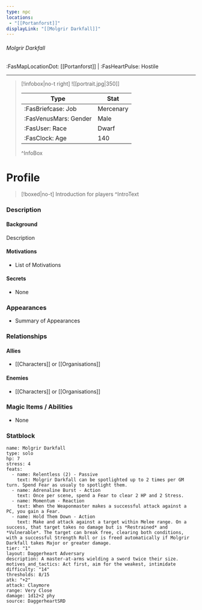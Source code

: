 ```yaml
---
type: npc
locations:
 - "[[Portanforst]]"
displayLink: "[[Molgrir Darkfall]]"
---
```


###### Molgrir Darkfall
<span class="sub2">:FasMapLocationDot: [[Portanforst]] | :FasHeartPulse: Hostile </span>
___

> [!infobox|no-t right]
> ![[portrait.jpg|350]]
>
> | Type | Stat |
> | ---- | ---- |
> | :FasBriefcase: Job |  Mercenary |
> | :FasVenusMars: Gender | Male |
> | :FasUser: Race | Dwarf |
> | :FasClock: Age | 140 |
>
>^InfoBox

# Profile

> [!boxed|no-t]
> Introduction for players
>^IntroText

### Description

#### Background
Description

#### Motivations
- List of Motivations

#### Secrets
- None

### Appearances
- Summary of Appearances

### Relationships
#### Allies
- [[Characters]] or [[Organisations]]

#### Enemies
- [[Characters]] or [[Organisations]]

### Magic Items / Abilities
- None

### Statblock
```statblock
name: Molgrir Darkfall
type: solo
hp: 7
stress: 4
feats:
  - name: Relentless (2) - Passive
    text: Molgrir Darkfall can be spotlighted up to 2 times per GM turn. Spend Fear as usualy to spotlight them.
  - name: Adrenaline Burst - Action
    text: Once per scene, spend a Fear to clear 2 HP and 2 Stress.
  - name: Momentum - Reaction
    text: When the Weaponmaster makes a successful attack against a PC, you gain a Fear.
  - name: Hold Them Down - Action
    text: Make and attack against a target within Melee range. On a success, that target takes no damage but is *Restrained* and *Vulnerable*. The target can break free, clearing both conditions, with a successful Strength Roll or is freed automatically if Molgrir Darkfall takes Major or greater damage.
tier: "1"
layout: Daggerheart Adversary
description: A master-at-arms wielding a sword twice their size.
motives_and_tactics: Act first, aim for the weakest, intimidate
difficulty: "14"
thresholds: 8/15
atk: "+2"
attack: Claymore
range: Very Close
damage: 1d12+2 phy
source: DaggerheartSRD
```